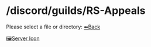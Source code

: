 # /discord/guilds/RS-Appeals
Please select a file or directory:
[⬅Back](https://reper2.github.io/downloadble-files/archive/secret/v1.0.0/md/Discord/guilds/guilds)

[🖼Server Icon](https://reper2.github.io/downloadble-files/archive/secret/v1.0.0/Discord/Guilds/RS%20Appeals/RS-Appeals_serverIcon_001.png)
